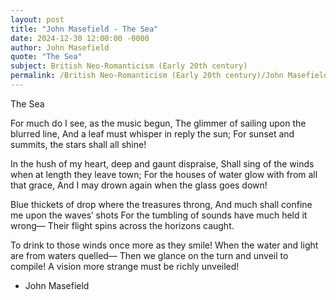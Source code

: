 ```yaml
---
layout: post
title: "John Masefield - The Sea"
date: 2024-12-30 12:00:00 -0000
author: John Masefield
quote: "The Sea"
subject: British Neo-Romanticism (Early 20th century)
permalink: /British Neo-Romanticism (Early 20th century)/John Masefield/John Masefield - The Sea
---
```


The Sea

For much do I see, as the music begun,
The glimmer of sailing upon the blurred line,
And a leaf must whisper in reply the sun;
For sunset and summits, the stars shall all shine!

In the hush of my heart, deep and gaunt dispraise,
Shall sing of the winds when at length they leave town;
For the houses of water glow with from all that grace,
And I may drown again when the glass goes down!

Blue thickets of drop where the treasures throng,
And much shall confine me upon the waves’ shots
For the tumbling of sounds have much held it wrong—
Their flight spins across the horizons caught.

To drink to those winds once more as they smile!
When the water and light are from waters quelled—
Then we glance on the turn and unveil to compile!
A vision more strange must be richly unveiled!

- John Masefield
